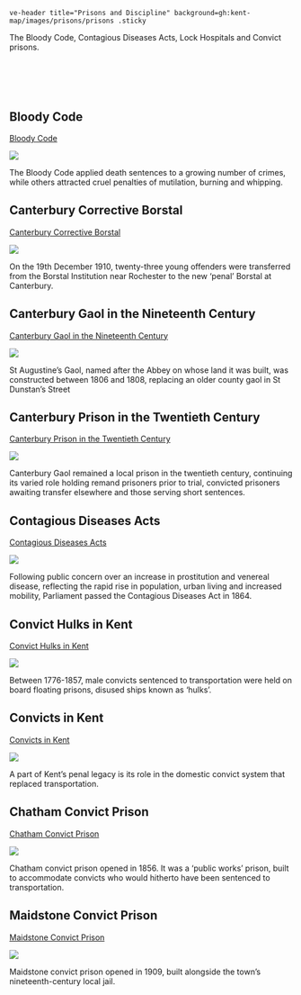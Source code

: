 `ve-header title="Prisons and Discipline" background=gh:kent-map/images/prisons/prisons .sticky`

The Bloody Code, Contagious Diseases Acts, Lock Hospitals and Convict prisons.

# &nbsp; 
<param class="cards">

## Bloody Code

[Bloody Code](/18c/18c-bloody-code/)

![](https://raw.githubusercontent.com/kent-map/images/main/thumbnails/18c_The_Bloody_Code.jpg)

The Bloody Code applied death sentences to a growing number of crimes, while others attracted cruel penalties of mutilation, burning and whipping.

## Canterbury Corrective Borstal

[Canterbury Corrective Borstal](/20c/20c-canterbury-corrective-borstal/)

![](https://raw.githubusercontent.com/kent-map/images/main/thumbnails/prisons_Canterbury_Corrective_Borstal.jpg)

On the 19th December 1910, twenty-three young offenders were transferred from the Borstal Institution near Rochester to the new ‘penal’ Borstal at Canterbury. 

## Canterbury Gaol in the Nineteenth Century

[Canterbury Gaol in the Nineteenth Century](/19c/19c-canterbury-gaol/)

![](https://raw.githubusercontent.com/kent-map/images/main/thumbnails/prisons_Convicts_in_Kent.jpg)

St Augustine’s Gaol, named after the Abbey on whose land it was built, was constructed between 1806 and 1808, replacing an older county gaol in St Dunstan’s Street

## Canterbury Prison in the Twentieth Century

[Canterbury Prison in the Twentieth Century](/20c/20c-prison-canterbury)

![](https://raw.githubusercontent.com/kent-map/images/main/thumbnails/prisons_Canterbury_Prison_in_the_Twentieth_Century.jpg)

Canterbury Gaol remained a local prison in the twentieth century, continuing its varied role holding remand prisoners prior to trial, convicted prisoners awaiting transfer elsewhere and those serving short sentences.

## Contagious Diseases Acts

[Contagious Diseases Acts](/19c/19c-contagious-diseases/)

![](https://raw.githubusercontent.com/kent-map/images/main/thumbnails/religion_Jewish_Emancipation.jpg)

Following public concern over an increase in prostitution and venereal disease, reflecting the rapid rise in population, urban living and increased mobility, Parliament passed the Contagious Diseases Act in 1864.

## Convict Hulks in Kent

[Convict Hulks in Kent](/prisons/convict-hulks/)

![](https://raw.githubusercontent.com/kent-map/images/main/thumbnails/prisons_Convict_Hulks_in_Kent.jpg)

Between 1776-1857, male convicts sentenced to transportation were held on board floating prisons, disused ships known as ‘hulks’.

## Convicts in Kent

[Convicts in Kent](/19c/19c-convicts-overview/)

![](https://raw.githubusercontent.com/kent-map/images/main/thumbnails/prisons_Convicts_in_Kent.jpg)

A part of Kent’s penal legacy is its role in the domestic convict system that replaced transportation.

## Chatham Convict Prison

[Chatham Convict Prison](/19c/19c-convicts-chatham/)

![](https://raw.githubusercontent.com/kent-map/images/main/thumbnails/prisons_Chatham_Convict_Prison.jpg)

Chatham convict prison opened in 1856. It was a ‘public works’ prison, built to accommodate convicts who would hitherto have been sentenced to transportation.

## Maidstone Convict Prison

[Maidstone Convict Prison](/19c/19c-convicts-maidstone/)

![](https://raw.githubusercontent.com/kent-map/images/main/thumbnails/prisons_Maidstone_Convict_Prison.jpg)

Maidstone convict prison opened in 1909, built alongside the town’s nineteenth-century local jail.
